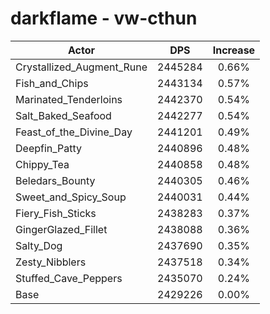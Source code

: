 # darkflame - vw-cthun
| Actor | DPS | Increase |
|---|:---:|:---:|
|Crystallized_Augment_Rune|2445284|0.66%|
|Fish_and_Chips|2443134|0.57%|
|Marinated_Tenderloins|2442370|0.54%|
|Salt_Baked_Seafood|2442277|0.54%|
|Feast_of_the_Divine_Day|2441201|0.49%|
|Deepfin_Patty|2440896|0.48%|
|Chippy_Tea|2440858|0.48%|
|Beledars_Bounty|2440305|0.46%|
|Sweet_and_Spicy_Soup|2440031|0.44%|
|Fiery_Fish_Sticks|2438283|0.37%|
|GingerGlazed_Fillet|2438088|0.36%|
|Salty_Dog|2437690|0.35%|
|Zesty_Nibblers|2437518|0.34%|
|Stuffed_Cave_Peppers|2435070|0.24%|
|Base|2429226|0.00%|

